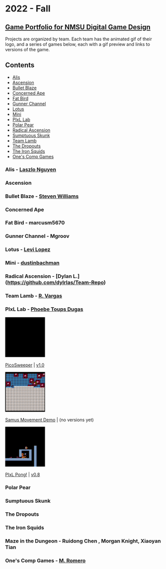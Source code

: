 # 2022 - Fall
## [Game Portfolio for NMSU Digital Game Design](/../index.md)

Projects are organized by team. Each team has the animated gif of their logo, and a series of games below, each with a gif preview and links to versions of the game.

## Contents

- [Alis](#alis---laszlo-nguyen)
- [Ascension](#ascension)
- [Bullet Blaze](#bullet-blaze)
- [Concerned Ape](#concerned-ape)
- [Fat Bird](#fat-bird)
- [Gunner Channel](#gunner-channel)
- [Lotus](#lotus)
- [Mini](#mini)
- [PIxL Lab](#pixl-lab---phoebe-toups-dugas)
- [Polar Pear](#polar-pear)
- [Radical Ascension](#radical-ascension---dylrlas)
- [Sumptuous Skunk](#sumptuous-skunk)
- [Team Lamb](#team-lamb---r-vargas)
- [The Dropouts](#the-dropouts)
- [The Iron Squids](#the-iron-squids)
- [One's Comp Games](#ones-comp-games--m-romero)

### Alis - [Laszlo Nguyen](https://github.com/LaszloNguyen)

### Ascension

### Bullet Blaze - [Steven Williams](https://github.com/swillNMSU)

### Concerned Ape

### Fat Bird - marcusm5670

### Gunner Channel - Mgroov

### Lotus - [Levi Lopez](https://github.com/llopez020)

### Mini - [dustinbachman](https://github.com/dustinbachman/PICOProject)

### Radical Ascension - [Dylan L.] (https://github.com/dylrlas/Team-Repo)

### Team Lamb - [R. Vargas](https://github.com/robertvargas-irq)

### PIxL Lab - [Phoebe Toups Dugas](https://pixllab.github.io)

<img src="./logos/pixl-logo_0.gif" alt="Animation of the Play and Interactive Experiences for Learning lab logo showing P-I-L, then the X fades in." width="128"/>

[PicoSweeper](/pixl-lab/picosweeperv1_0.html) \| [v1.0](https://github.com/snapdragoness/pico-8/releases/tag/v1.0)

<img src="./pixl-lab/picosweeper-some_cleared.gif" alt="Animation of blinking cursor on a grid with markers for revealed mines." width="128"/>

[Samus Movement Demo](/pixl-lab/samusmove.html) \| (no versions yet)

<img alt="Animation of character jumping in a platformer game." src="./pixl-lab/samusmove_0.gif" width="128"/>

[PIxL Pong!](/pixl-lab/pixlpong.html) \| [v0.8](https://github.com/NMSU-DGD/lets_make_in_pico_8/releases/tag/0.8)

### Polar Pear

### Sumptuous Skunk

### The Dropouts

### The Iron Squids

### Maze in the Dungeon - Ruidong Chen , Morgan Knight, Xiaoyan Tian

### One's Comp Games - [M. Romero](https://github.com/matrom01-v2)
